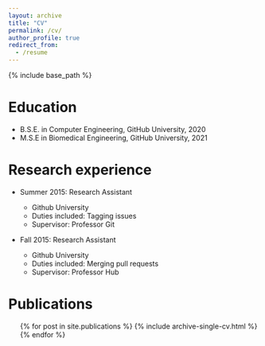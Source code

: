 ```yaml
---
layout: archive
title: "CV"
permalink: /cv/
author_profile: true
redirect_from:
  - /resume
---
```


{% include base_path %}

Education
======
* B.S.E. in Computer Engineering, GitHub University, 2020
* M.S.E in Biomedical Engineering, GitHub University, 2021

Research experience
======
* Summer 2015: Research Assistant
  * Github University
  * Duties included: Tagging issues
  * Supervisor: Professor Git

* Fall 2015: Research Assistant
  * Github University
  * Duties included: Merging pull requests
  * Supervisor: Professor Hub
  

Publications
======
  <ul>{% for post in site.publications %}
    {% include archive-single-cv.html %}
  {% endfor %}</ul>
